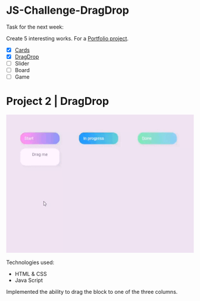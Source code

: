 # JS-Challenge-DragDrop

Task for the next week:

Create 5 interesting works. For a [Portfolio project](https://github.com/AnastasiiaSorina/Portfolio-Project).
- [x] [Cards](https://github.com/AnastasiiaSorina/JS-Challenge-Cards)
- [x] [DragDrop](https://github.com/AnastasiiaSorina/JS-Challenge-DragDrop)
- [ ] Slider 
- [ ] Board
- [ ] Game 

# Project 2 | DragDrop
![Illustration for the project](https://github.com/AnastasiiaSorina/JS-Challenge-DragDrop/blob/main/IMG_4255.gif)

Technologies used:
- HTML & CSS
- Java Script

Implemented the ability to drag the block to one of the three columns.
